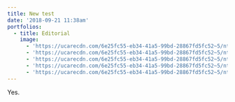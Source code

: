 ```yaml
---
title: New test
date: '2018-09-21 11:38am'
portfolios:
  - title: Editorial
    image:
      - 'https://ucarecdn.com/6e25fc55-eb34-41a5-99bd-28867fd5fc52~5/nth/0/'
      - 'https://ucarecdn.com/6e25fc55-eb34-41a5-99bd-28867fd5fc52~5/nth/1/'
      - 'https://ucarecdn.com/6e25fc55-eb34-41a5-99bd-28867fd5fc52~5/nth/2/'
      - 'https://ucarecdn.com/6e25fc55-eb34-41a5-99bd-28867fd5fc52~5/nth/3/'
      - 'https://ucarecdn.com/6e25fc55-eb34-41a5-99bd-28867fd5fc52~5/nth/4/'
---
```

Yes.
